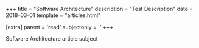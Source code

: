 +++
title = "Software Architecture"
description = "Test Description"
date = 2018-03-01
template = "articles.html"

[extra]
  parent = 'read'
  subjectonly = ''
+++

Software Architecture article subject
